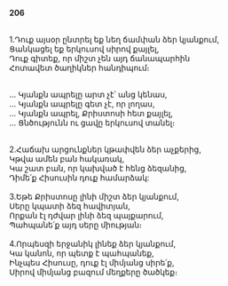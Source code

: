 **206**

\
1.Դուք այսօր ընտրել եք նեղ ճամփան ձեր կյանքում,\
Ցանկացել եք երկուսով սիրով քայլել,\
Դուք գիտեք, որ միշտ չեն այդ ճանապարհին\
Հոտավետ ծաղիկներ հանդիպում։

\
 ... Կյանքն ապրելը արտ չէ՝ անց կենաս,\
 ... Կյանքն ապրելը գետ չէ, որ լողաս,\
 ... Կյանքն ապրել, Քրիստոսի հետ քայլել,\
 ... Ցնծությունն ու ցավը երկուսով տանել։

\
2.Հաճախ արցունքներ կթափվեն ձեր աչքերից,\
Կթվա ամեն բան հակառակ,\
Կա շատ բան, որ կախված է հենց ձեզանից,\
Դիմե՛ք Հիսուսին դուք համարձակ:\
\
3.Եթե Քրիստոսը լինի միշտ ձեր կյանքում,\
Սերը կպատի ձեզ հավիտյան,\
Որքան էլ դժվար լինի ձեզ պայքարում,\
Պահպանե՛ք այդ սերը միության։\
\
4.Որպեսզի երջանիկ լինեք ձեր կյանքում,\
Կա կանոն, որ պետք է պահպանեք,\
Ինչպես Հիսուսը, դուք էլ միմյանց սիրե՛ք,\
Սիրով միմյանց բազում մեղքերը ծածկեք։
